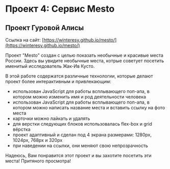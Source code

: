# Проект 4: Сервис Mesto

## Проект Гуровой Алисы

Ссылка на сайт:  [https://winteresy.github.io/mesto/](https://winteresy.github.io/mesto/)

Проект "Mesto" создан с целью показать необычные и красивые места России. Здесь вы увидите необычные места, котрые советует посетить именитый исследователь Жак-Ив Кусто.

В этой работе содержатся различные технологии, которые делают проект более интерактивным и привлекающим:
* использован JavaScript для работы всплывающего поп-апа, в котором можно изменить имя и род деятельности человека
* использован JavaScript для работы всплывающего поп-апа, в котором можно написать название места и вставить ссылку на фото места
* карточки можно лайкать и удалять
* для верстки следующих блоков использовалась flex-box и grid вёрстка
* проект адаптивный и сделан под 4 экрана размерами: 1280px, 1024px, 768px и 320px
* при наведении на ссылки, они меняют свою непрозрачность

Надеюсь, Вам понравится этот проект и вы захотите посетить эти места!
Притяного просмотра!

